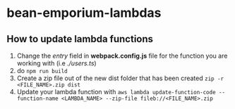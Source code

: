 # bean-emporium-lambdas

## How to update lambda functions

1. Change the *entry* field in **webpack.config.js** file for the function you are working with (i.e *./users.ts*)
2. do `npm run build`
3. Create a zip file out of the new dist folder that has been created `zip -r <FILE_NAME>.zip dist`
4. Update your lambda function with `aws lambda update-function-code --function-name <LAMBDA_NAME> --zip-file fileb://<FILE_NAME>.zip`
